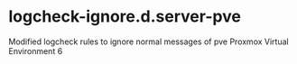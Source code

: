 # logcheck-ignore.d.server-pve
Modified logcheck rules to ignore normal messages of pve Proxmox Virtual Environment 6
